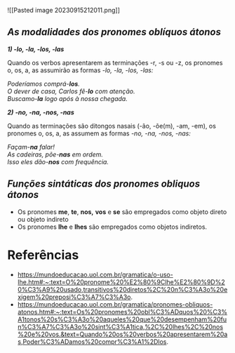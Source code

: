 ![[Pasted image 20230915212011.png]]

## _**As modalidades dos pronomes oblíquos átonos**_
_**1) -lo, -la, -los, -las**_

Quando os verbos apresentarem as terminações -r, -s ou -z, os pronomes o, os, a, as assumirão as formas _-lo, -la, -los, -las:_

_Poderíamos comprá-**los**.  
O dever de casa, Carlos fê-**lo** com atenção._  
_Buscamo-**la** logo após à nossa chegada._

_**2)**_ _**-no, -na, -nos, -nas**_

Quando as terminações são ditongos nasais (-ão, -õe(m), -am, -em), os pronomes o, os, a, as assumem as formas _-no, -na, -nos, -nas:_

_Façam-**na** falar!  
As cadeiras, põe-**nas** em ordem._  
_Isso eles dão-**nos** com frequência._

##  _**Funções sintáticas dos pronomes obliquos átonos**_

- Os pronomes **me**, **te**, **nos,** **vos** e **se** são empregados como objeto direto ou objeto indireto
- Os pronomes **lhe** e **lhes** são empregados como objetos indiretos.
# Referências
- https://mundoeducacao.uol.com.br/gramatica/o-uso-lhe.htm#:~:text=O%20pronome%20%E2%80%9Clhe%E2%80%9D%20%C3%A9%20usado,transitivos%20diretos%2C%20n%C3%A3o%20exigem%20preposi%C3%A7%C3%A3o.
- https://mundoeducacao.uol.com.br/gramatica/pronomes-obliquos-atonos.htm#:~:text=Os%20pronomes%20obl%C3%ADquos%20%C3%A1tonos%20s%C3%A3o%20aqueles%20que%20desempenham%20fun%C3%A7%C3%A3o%20sint%C3%A1tica,%2C%20lhes%2C%20nos%20e%20vos.&text=Quando%20os%20verbos%20apresentarem%20as,Poder%C3%ADamos%20compr%C3%A1%2Dlos.